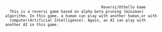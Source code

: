                                                
                                               
                                               Reversi/Othello Game
      This is a reversi game based on alpha beta pruning (minimax) algorithm. In this game, a human can play with another human,or with
      computer(Artificial Intelligence). Again, an AI can play with another AI in this game.
